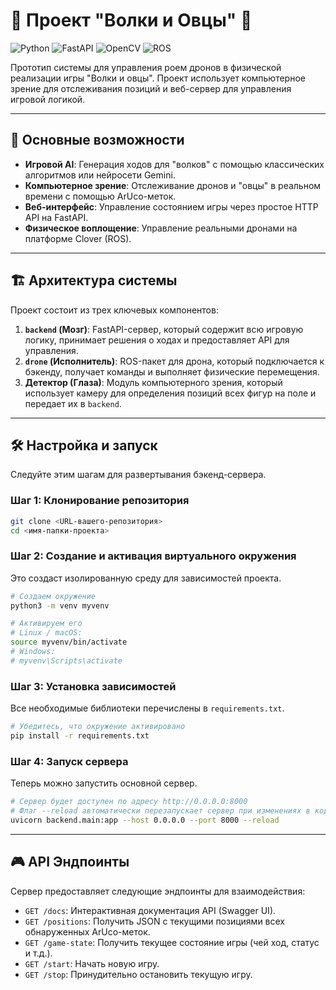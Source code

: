 # 🐺 Проект "Волки и Овцы" 🐑

![Python](https://img.shields.io/badge/python-3.10+-blue.svg)
![FastAPI](https://img.shields.io/badge/FastAPI-0.100+-green.svg)
![OpenCV](https://img.shields.io/badge/OpenCV-4.5+-blue.svg)
![ROS](https://img.shields.io/badge/ROS-Noetic-blueviolet.svg)

Прототип системы для управления роем дронов в физической реализации игры "Волки и овцы". Проект использует компьютерное зрение для отслеживания позиций и веб-сервер для управления игровой логикой.

---

## 🚀 Основные возможности

- **Игровой AI**: Генерация ходов для "волков" с помощью классических алгоритмов или нейросети Gemini.
- **Компьютерное зрение**: Отслеживание дронов и "овцы" в реальном времени с помощью ArUco-меток.
- **Веб-интерфейс**: Управление состоянием игры через простое HTTP API на FastAPI.
- **Физическое воплощение**: Управление реальными дронами на платформе Clover (ROS).

---

## 🏗️ Архитектура системы

Проект состоит из трех ключевых компонентов:

1.  **`backend` (Мозг)**: FastAPI-сервер, который содержит всю игровую логику, принимает решения о ходах и предоставляет API для управления.
2.  **`drone` (Исполнитель)**: ROS-пакет для дрона, который подключается к бэкенду, получает команды и выполняет физические перемещения.
3.  **Детектор (Глаза)**: Модуль компьютерного зрения, который использует камеру для определения позиций всех фигур на поле и передает их в `backend`.

---

## 🛠️ Настройка и запуск

Следуйте этим шагам для развертывания бэкенд-сервера.

### Шаг 1: Клонирование репозитория

```bash
git clone <URL-вашего-репозитория>
cd <имя-папки-проекта>
```

### Шаг 2: Создание и активация виртуального окружения

Это создаст изолированную среду для зависимостей проекта.

```bash
# Создаем окружение
python3 -m venv myvenv

# Активируем его
# Linux / macOS:
source myvenv/bin/activate
# Windows:
# myvenv\Scripts\activate
```

### Шаг 3: Установка зависимостей

Все необходимые библиотеки перечислены в `requirements.txt`.

```bash
# Убедитесь, что окружение активировано
pip install -r requirements.txt
```

### Шаг 4: Запуск сервера

Теперь можно запустить основной сервер.

```bash
# Сервер будет доступен по адресу http://0.0.0.0:8000
# Флаг --reload автоматически перезапускает сервер при изменениях в коде
uvicorn backend.main:app --host 0.0.0.0 --port 8000 --reload
```

---

## 🎮 API Эндпоинты

Сервер предоставляет следующие эндпоинты для взаимодействия:

-   `GET /docs`: Интерактивная документация API (Swagger UI).
-   `GET /positions`: Получить JSON с текущими позициями всех обнаруженных ArUco-меток.
-   `GET /game-state`: Получить текущее состояние игры (чей ход, статус и т.д.).
-   `GET /start`: Начать новую игру.
-   `GET /stop`: Принудительно остановить текущую игру.
